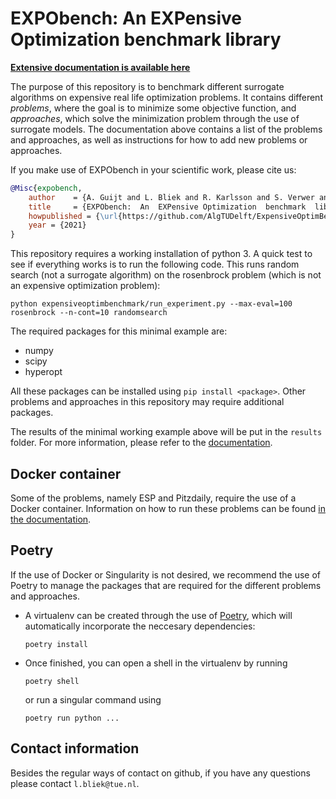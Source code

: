 # EXPObench:  An  EXPensive Optimization  benchmark  library

[**Extensive documentation is available here**](http://algtudelft.github.io/ExpensiveOptimBenchmark/)

<!-- TODO: Better name! -->

<!-- TODO: Insert general idea of why this benchmark is needed here -->

The purpose of this repository is to benchmark different surrogate algorithms on expensive real life optimization problems. It contains different *problems*, where the goal is to minimize some objective function, and *approaches*, which solve the minimization problem through the use of surrogate models. The documentation above contains a list of the problems and approaches, as well as instructions for how to add new problems or approaches.

If you make use of EXPObench in your scientific work, please cite us:

```bibtex
@Misc{expobench,
    author    = {A. Guijt and L. Bliek and R. Karlsson and S. Verwer and M. de Weerdt},
    title     = {EXPObench:  An  EXPensive Optimization  benchmark  library},
    howpublished = {\url{https://github.com/AlgTUDelft/ExpensiveOptimBenchmark}},
    year = {2021}
}
```

This repository requires a working installation of python 3. A quick test to see if everything works is to run the following code. This runs random search (not a surrogate algorithm) on the rosenbrock problem (which is not an expensive optimization problem):

`python expensiveoptimbenchmark/run_experiment.py --max-eval=100 rosenbrock --n-cont=10 randomsearch`

The required packages for this minimal example are:
- numpy
- scipy
- hyperopt

All these packages can be installed using `pip install <package>`. Other problems and approaches in this repository may require additional packages.

The results of the minimal working example above will be put in the `results` folder. For more information, please refer to the [documentation](http://algtudelft.github.io/ExpensiveOptimBenchmark/).

## Docker container

Some of the problems, namely ESP and Pitzdaily, require the use of a Docker container. Information on how to run these problems can be found [in the documentation](https://algtudelft.github.io/ExpensiveOptimBenchmark/running_experiments.html).

## Poetry

If the use of Docker or Singularity is not desired, we recommend the use of Poetry to manage the packages that are required for the different problems and approaches.

- A virtualenv can be created through the use of [Poetry](https://github.com/python-poetry/poetry), which will automatically incorporate the neccesary dependencies:
    ```
    poetry install
    ```
- Once finished, you can open a shell in the virtualenv by running
    ```
    poetry shell
    ```
    or run a singular command using
    ```
    poetry run python ...
    ```
<!-- TODO: Once added, add method for running approach here -->


## Contact information

Besides the regular ways of contact on github, if you have any questions please contact `l.bliek@tue.nl`.
